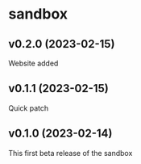 # sandbox

## v0.2.0 (2023-02-15)

Website added

## v0.1.1 (2023-02-15)

Quick patch

## v0.1.0 (2023-02-14)

This first beta release of the sandbox
